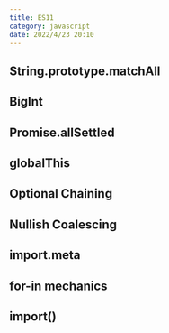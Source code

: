 ```yaml
---
title: ES11
category: javascript
date: 2022/4/23 20:10
---
```


> 

## String.prototype.matchAll
## BigInt
## Promise.allSettled
## globalThis
## Optional Chaining
## Nullish Coalescing
## import.meta
## for-in mechanics
## import()
